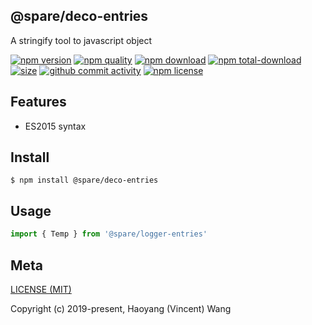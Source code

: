 ## @spare/deco-entries
A stringify tool to javascript object

[![npm version][npm-image]][npm-url]
[![npm quality][quality-image]][quality-url]
[![npm download][download-image]][npm-url]
[![npm total-download][total-download-image]][npm-url]
[![size][size]][size-url]
[![github commit activity][commit-image]][github-url]
[![npm license][license-image]][npm-url]

## Features

- ES2015 syntax

## Install
```console
$ npm install @spare/deco-entries
```

## Usage
```js
import { Temp } from '@spare/logger-entries'
```

## Meta
[LICENSE (MIT)](/LICENSE)

Copyright (c) 2019-present, Haoyang (Vincent) Wang

[//]: <> (Shields)
[npm-image]: https://img.shields.io/npm/v/@spare/deco-entries.svg?style=flat-square
[quality-image]: http://npm.packagequality.com/shield/@spare/deco-entries.svg?style=flat-square
[download-image]: https://img.shields.io/npm/dm/@spare/deco-entries.svg?style=flat-square
[total-download-image]:https://img.shields.io/npm/dt/@spare/deco-entries.svg?style=flat-square
[license-image]: https://img.shields.io/npm/l/@spare/deco-entries.svg?style=flat-square
[commit-image]: https://img.shields.io/github/commit-activity/y/hoyeungw/@spare/deco-entries?style=flat-square
[size]: https://flat.badgen.net/packagephobia/install/@spare/deco-entries

[//]: <> (Link)
[npm-url]: https://npmjs.org/package/@spare/deco-entries
[quality-url]: http://packagequality.com/#?package=@spare/deco-entries
[github-url]: https://github.com/hoyeungw/@spare/deco-entries
[size-url]: https://packagephobia.now.sh/result?p=@spare/deco-entries
